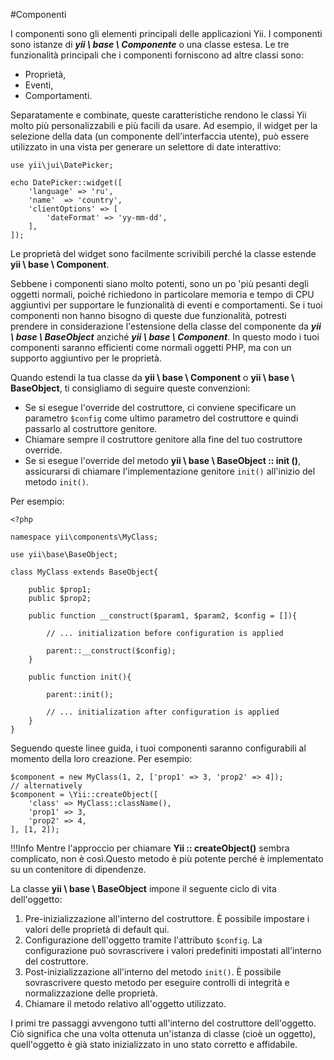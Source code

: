 #Componenti


I componenti sono gli elementi principali delle applicazioni Yii. I componenti sono istanze di ***yii \ base \ Componente*** o una classe estesa. Le tre funzionalità principali che i componenti forniscono ad altre classi sono:

- Proprietà,
- Eventi,
- Comportamenti.

Separatamente e combinate, queste caratteristiche rendono le classi Yii molto più personalizzabili e più facili da usare. Ad esempio, il widget per la selezione della data (un componente dell'interfaccia utente),  può essere utilizzato in una vista per generare un selettore di date interattivo:

    use yii\jui\DatePicker;

    echo DatePicker::widget([
        'language' => 'ru',
        'name'  => 'country',
        'clientOptions' => [
            'dateFormat' => 'yy-mm-dd',
        ],
    ]);

Le proprietà del widget sono facilmente scrivibili perché la classe estende **yii \ base \ Component**.

Sebbene i componenti siano molto potenti, sono un po 'più pesanti degli oggetti normali, poiché richiedono in particolare memoria e tempo di CPU aggiuntivi per supportare le funzionalità di eventi e comportamenti. Se i tuoi componenti non hanno bisogno di queste due funzionalità, potresti prendere in considerazione l'estensione della classe del componente da ***yii \ base \ BaseObject*** anziché ***yii \ base \ Component***. In questo modo i tuoi componenti saranno efficienti come normali oggetti PHP, ma con un supporto aggiuntivo per le proprietà.

Quando estendi la tua classe da **yii \ base \ Component** o **yii \ base \ BaseObject**, ti consigliamo di seguire queste convenzioni:

- Se si esegue l'override del costruttore, ci conviene specificare un parametro ``$config`` come ultimo parametro del costruttore e quindi passarlo al costruttore genitore.
- Chiamare sempre il costruttore genitore alla fine del tuo costruttore override.
- Se si esegue l'override del metodo **yii \ base \ BaseObject :: init ()**, assicurarsi di chiamare l'implementazione genitore ``init()`` all'inizio del metodo ``init()``.

Per esempio:

    <?php

    namespace yii\components\MyClass;

    use yii\base\BaseObject;

    class MyClass extends BaseObject{

        public $prop1;
        public $prop2;

        public function __construct($param1, $param2, $config = []){

            // ... initialization before configuration is applied

            parent::__construct($config);
        }

        public function init(){

            parent::init();

            // ... initialization after configuration is applied
        }
    }

Seguendo queste linee guida, i tuoi componenti saranno configurabili al momento della loro creazione. Per esempio:

    $component = new MyClass(1, 2, ['prop1' => 3, 'prop2' => 4]);
    // alternatively
    $component = \Yii::createObject([
        'class' => MyClass::className(),
        'prop1' => 3,
        'prop2' => 4,
    ], [1, 2]);

!!!Info
    Mentre l'approccio per chiamare **Yii :: createObject()** sembra complicato, non è così.Questo metodo è più potente perché è implementato su un contenitore di dipendenze.

La classe **yii \ base \ BaseObject** impone il seguente ciclo di vita dell'oggetto:

1. Pre-inizializzazione all'interno del costruttore. È possibile impostare i valori delle proprietà di default qui.
2. Configurazione dell'oggetto tramite l'attributo ``$config``. La configurazione può sovrascrivere i valori predefiniti impostati all'interno del costruttore.
3. Post-inizializzazione all'interno del metodo ``init()``. È possibile sovrascrivere questo metodo per eseguire controlli di integrità e normalizzazione delle proprietà.
4. Chiamare il metodo relativo all'oggetto utilizzato.

I primi tre passaggi avvengono tutti all'interno del costruttore dell'oggetto. Ciò significa che una volta ottenuta un'istanza di classe (cioè un oggetto), quell'oggetto è già stato inizializzato in uno stato corretto e affidabile.





















